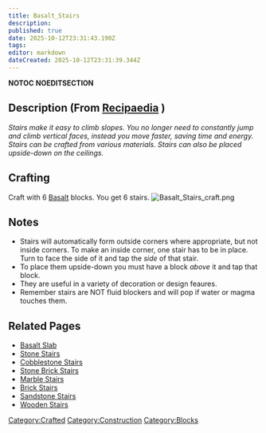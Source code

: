 ```yaml
---
title: Basalt_Stairs
description: 
published: true
date: 2025-10-12T23:31:43.190Z
tags: 
editor: markdown
dateCreated: 2025-10-12T23:31:39.344Z
---
```


__NOTOC__ __NOEDITSECTION__

## Description (From [Recipaedia](.. "wikilink") )

*Stairs make it easy to climb slopes. You no longer need to constantly
jump and climb vertical faces, instead you move faster, saving time and
energy. Stairs can be crafted from various materials. Stairs can also be
placed upside-down on the ceilings.*

## Crafting

Craft with 6 [Basalt](../Terrain/Basalt.md "wikilink") blocks. You get 6 stairs.
![Basalt_Stairs_craft.png](Basalt_Stairs_craft.png
"Basalt_Stairs_craft.png")

## Notes

  - Stairs will automatically form outside corners where appropriate,
    but not inside corners. To make an inside corner, one stair has to
    be in place. Turn to face the side of it and tap the *side* of that
    stair.
  - To place them upside-down you must have a block *above* it and tap
    that block.
  - They are useful in a variety of decoration or design feaures.
  - Remember stairs are NOT fluid blockers and will pop if water or
    magma touches them.

## Related Pages

  - [Basalt Slab](Basalt_Slab.md "wikilink")
  - [Stone Stairs](Stone_Stairs "wikilink")
  - [Cobblestone Stairs](Cobblestone_Stairs.md "wikilink")
  - [Stone Brick Stairs](Stone_Brick_Stairs "wikilink")
  - [Marble Stairs](Marble_Stairs.md "wikilink")
  - [Brick Stairs](Brick_Stairs.md "wikilink")
  - [Sandstone Stairs](Sandstone_Stairs "wikilink")
  - [Wooden Stairs](Wooden_Stairs "wikilink")

[Category:Crafted](Category:Crafted "wikilink")
[Category:Construction](Category:Construction "wikilink")
[Category:Blocks](Category:Blocks "wikilink")